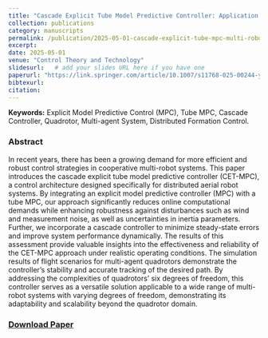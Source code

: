 ```yaml
---
title: "Cascade Explicit Tube Model Predictive Controller: Application for a Multi-Robot System"
collection: publications
category: manuscripts
permalink: /publication/2025-05-01-cascade-explicit-tube-mpc-multi-robot
excerpt:
date: 2025-05-01
venue: "Control Theory and Technology"
slidesurl:   # add your slides URL here if you have one
paperurl: "https://link.springer.com/article/10.1007/s11768-025-00244-y"
bibtexurl:
citation: 
---
```

**Keywords:** Explicit Model Predictive Control (MPC), Tube MPC, Cascade Controller, Quadrotor, Multi-agent System, Distributed Formation Control.

### Abstract
In recent years, there has been a growing demand for more efficient and robust control strategies in cooperative multi-robot systems. This paper introduces the cascade explicit tube model predictive controller (CET-MPC), a control architecture designed specifically for distributed aerial robot systems. By integrating an explicit model predictive controller (MPC) with a tube MPC, our approach significantly reduces online computational demands while enhancing robustness against disturbances such as wind and measurement noise, as well as uncertainties in inertia parameters. Further, we incorporate a cascade controller to minimize steady-state errors and improve system performance dynamically. The results of this assessment provide valuable insights into the effectiveness and reliability of the CET-MPC approach under realistic operating conditions. The simulation results of flight scenarios for multi-agent quadrotors demonstrate the controller’s stability and accurate tracking of the desired path. By addressing the complexities of quadrotors’ six degrees of freedom, this controller serves as a versatile solution applicable to a wide range of multi-robot systems with varying degrees of freedom, demonstrating its adaptability and scalability beyond the quadrotor domain.

### [Download Paper](https://link.springer.com/article/10.1007/s11768-025-00244-y) 

